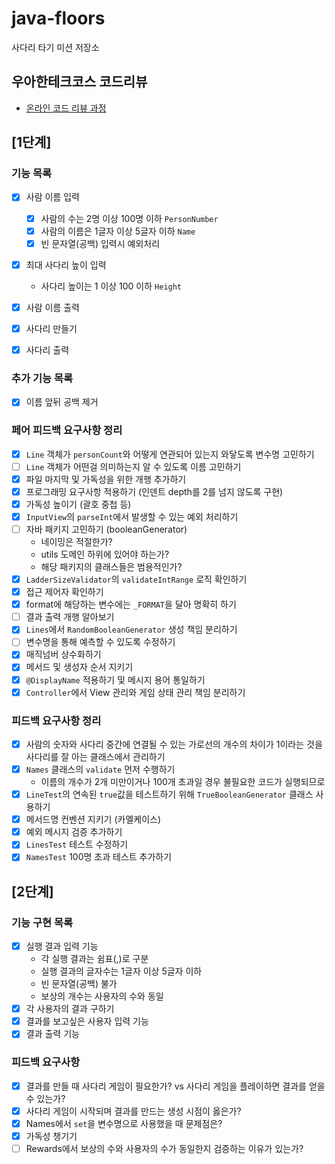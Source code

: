 # java-floors

사다리 타기 미션 저장소

## 우아한테크코스 코드리뷰

- [온라인 코드 리뷰 과정](https://github.com/woowacourse/woowacourse-docs/blob/master/maincourse/README.md)

## [1단계]

### 기능 목록

- [x] 사람 이름 입력
    - [x] 사람의 수는 2명 이상 100명 이하 `PersonNumber`
    - [x] 사람의 이름은 1글자 이상 5글자 이하 `Name`
    - [x] 빈 문자열(공백) 입력시 예외처리

- [x] 최대 사다리 높이 입력
    - 사다리 높이는 1 이상 100 이하 `Height`

- [x] 사람 이름 출력
- [x] 사다리 만들기
- [x] 사다리 출력

### 추가 기능 목록

- [x] 이름 앞뒤 공백 제거

### 페어 피드백 요구사항 정리

- [x] `Line` 객체가 `personCount`와 어떻게 연관되어 있는지 와닿도록 변수명 고민하기
- [ ] `Line` 객체가 어떤걸 의미하는지 알 수 있도록 이름 고민하기
- [x] 파일 마지막 및 가독성을 위한 개행 추가하기
- [x] 프로그래밍 요구사항 적용하기 (인덴트 depth를 2를 넘지 않도록 구현)
- [x] 가독성 높이기 (괄호 중첩 등)
- [x] `InputView`의 `parseInt`에서 발생할 수 있는 예외 처리하기
- [ ] 자바 패키지 고민하기 (booleanGenerator)
    - 네이밍은 적절한가?
    - utils 도메인 하위에 있어야 하는가?
    - 해당 패키지의 클래스들은 범용적인가?
- [x] `LadderSizeValidator`의 `validateIntRange` 로직 확인하기
- [x] 접근 제어자 확인하기
- [x] format에 해당하는 변수에는 `_FORMAT`을 달아 명확히 하기
- [ ] 결과 출력 개행 알아보기
- [x] `Lines`에서 `RandomBooleanGenerator` 생성 책임 분리하기
- [ ] 변수명을 통해 예측할 수 있도록 수정하기
- [x] 매직넘버 상수화하기
- [x] 메서드 및 생성자 순서 지키기
- [x] `@DisplayName` 적용하기 및 메시지 용어 통일하기
- [x] `Controller`에서 View 관리와 게임 상태 관리 책임 분리하기

### 피드백 요구사항 정리

- [x] 사람의 숫자와 사다리 중간에 연결될 수 있는 가로선의 개수의 차이가 1이라는 것을 사다리를 잘 아는 클래스에서 관리하기
- [x] `Names` 클래스의 `validate` 먼저 수행하기
    - 이름의 개수가 2개 미만이거나 100개 초과일 경우 불필요한 코드가 실행되므로
- [x] `LineTest`의 연속된 `true`값을 테스트하기 위해 `TrueBooleanGenerator` 클래스 사용하기
- [x] 메서드명 컨벤션 지키기 (카멜케이스)
- [x] 예외 메시지 검증 추가하기
- [x] `LinesTest` 테스트 수정하기
- [x] `NamesTest` 100명 초과 테스트 추가하기

## [2단계]

### 기능 구현 목록

- [x] 실행 결과 입력 기능
    - 각 실행 결과는 쉼표(,)로 구분
    - 실행 결과의 글자수는 1글자 이상 5글자 이하
    - 빈 문자열(공백) 불가
    - 보상의 개수는 사용자의 수와 동일
- [x] 각 사용자의 결과 구하기
- [x] 결과를 보고싶은 사용자 입력 기능
- [x] 결과 출력 기능

### 피드백 요구사항

- [x] 결과를 만들 때 사다리 게임이 필요한가? vs 사다리 게임을 플레이하면 결과를 얻을 수 있는가?
- [x] 사다리 게임이 시작되며 결과를 만드는 생성 시점이 옳은가?
- [x] Names에서 `set`을 변수명으로 사용했을 때 문제점은?
- [x] 가독성 챙기기
- [ ] Rewards에서 보상의 수와 사용자의 수가 동일한지 검증하는 이유가 있는가?
